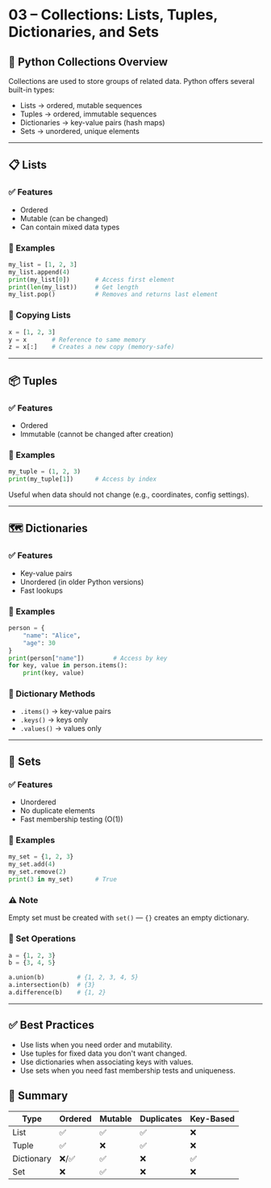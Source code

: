 # 03 – Collections: Lists, Tuples, Dictionaries, and Sets

## 🧺 Python Collections Overview

Collections are used to store groups of related data. Python offers several built-in types:

- Lists → ordered, mutable sequences
- Tuples → ordered, immutable sequences
- Dictionaries → key-value pairs (hash maps)
- Sets → unordered, unique elements

---

## 📋 Lists

### ✅ Features

- Ordered
- Mutable (can be changed)
- Can contain mixed data types

### 🧪 Examples

```python
my_list = [1, 2, 3]
my_list.append(4)
print(my_list[0])       # Access first element
print(len(my_list))     # Get length
my_list.pop()           # Removes and returns last element
```

### 🔄 Copying Lists

```python
x = [1, 2, 3]
y = x       # Reference to same memory
z = x[:]    # Creates a new copy (memory-safe)
```

---

## 📦 Tuples

### ✅ Features

- Ordered
- Immutable (cannot be changed after creation)

### 🧪 Examples

```python
my_tuple = (1, 2, 3)
print(my_tuple[1])      # Access by index
```

Useful when data should not change (e.g., coordinates, config settings).

---

## 🗺️ Dictionaries

### ✅ Features

- Key-value pairs
- Unordered (in older Python versions)
- Fast lookups

### 🧪 Examples

```python
person = {
    "name": "Alice",
    "age": 30
}
print(person["name"])        # Access by key
for key, value in person.items():
    print(key, value)
```

### 🔄 Dictionary Methods

- `.items()` → key-value pairs
- `.keys()` → keys only
- `.values()` → values only

---

## 🧩 Sets

### ✅ Features

- Unordered
- No duplicate elements
- Fast membership testing (O(1))

### 🧪 Examples

```python
my_set = {1, 2, 3}
my_set.add(4)
my_set.remove(2)
print(3 in my_set)      # True
```

### ⚠️ Note

Empty set must be created with `set()` — `{}` creates an empty dictionary.

### 🔄 Set Operations

```python
a = {1, 2, 3}
b = {3, 4, 5}

a.union(b)         # {1, 2, 3, 4, 5}
a.intersection(b)  # {3}
a.difference(b)    # {1, 2}
```

---

## ✅ Best Practices

- Use lists when you need order and mutability.
- Use tuples for fixed data you don't want changed.
- Use dictionaries when associating keys with values.
- Use sets when you need fast membership tests and uniqueness.

## 🧠 Summary

| Type        | Ordered | Mutable | Duplicates | Key-Based |
|-------------|---------|---------|------------|-----------|
| List        | ✅      | ✅      | ✅         | ❌        |
| Tuple       | ✅      | ❌      | ✅         | ❌        |
| Dictionary  | ❌/✅    | ✅      | ❌         | ✅        |
| Set         | ❌      | ✅      | ❌         | ❌        |
